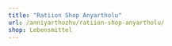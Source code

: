 ```yaml
---
title: "Ratiion Shop Anyartholu"
url: /anniyarthozhu/ratiion-shop-anyartholu/
shop: Lebensmittel
---
```

